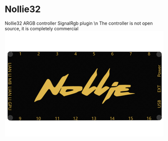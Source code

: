 # Nollie32
Nollie32 ARGB controller SignalRgb plugin \n
The controller is not open source, it is completely commercial
![image](image/32CH.1.png)
